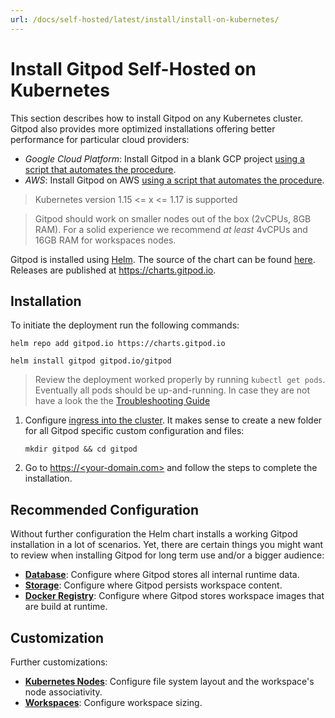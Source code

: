 ```yaml
---
url: /docs/self-hosted/latest/install/install-on-kubernetes/
---
```


# Install Gitpod Self-Hosted on Kubernetes

This section describes how to install Gitpod on any Kubernetes cluster.
Gitpod also provides more optimized installations offering better performance for particular cloud providers:
* *Google Cloud Platform*: Install Gitpod in a blank GCP project [using a script that automates the procedure](../install-on-gcp-script/).
* *AWS*: Install Gitpod on AWS [using a script that automates the procedure](../install-on-aws-script/).

 > Kubernetes version 1.15 <= x <= 1.17 is supported

 > Gitpod should work on smaller nodes out of the box (2vCPUs, 8GB RAM). For a solid experience we recommend _at least_ 4vCPUs and 16GB RAM for workspaces nodes.

Gitpod is installed using [Helm](https://helm.sh).
The source of the chart can be found [here](https://github.com/gitpod-io/gitpod/blob/master/chart/).
Releases are published at https://charts.gitpod.io.

## Installation

To initiate the deployment run the following commands:

```console
helm repo add gitpod.io https://charts.gitpod.io

helm install gitpod gitpod.io/gitpod
```

 > Review the deployment worked properly by running `kubectl get pods`. Eventually all pods should be up-and-running. In case they are not have a look the the [Troubleshooting Guide](../troubleshooting/)
 
 1. Configure [ingress into the cluster](../configure-ingress/).
    It makes sense to create a new folder for all Gitpod specific custom configuration and files:
    ```
    mkdir gitpod && cd gitpod
    ```

 2. Go to [https://\<your-domain.com\>](https://\<your-domain.com\>) and follow the steps to complete the installation.

## Recommended Configuration

Without further configuration the Helm chart installs a working Gitpod installation in a lot of scenarios.
Yet, there are certain things you might want to review when installing Gitpod for long term use and/or a bigger audience:
* [**Database**](../database/): Configure where Gitpod stores all internal runtime data.
* [**Storage**](../storage/): Configure where Gitpod persists workspace content.
* [**Docker Registry**](../docker-registry/): Configure where Gitpod stores workspace images that are build at runtime.

## Customization

Further customizations:
* [**Kubernetes Nodes**](../nodes/): Configure file system layout and the workspace's node associativity.
* [**Workspaces**](../workspaces/): Configure workspace sizing.
